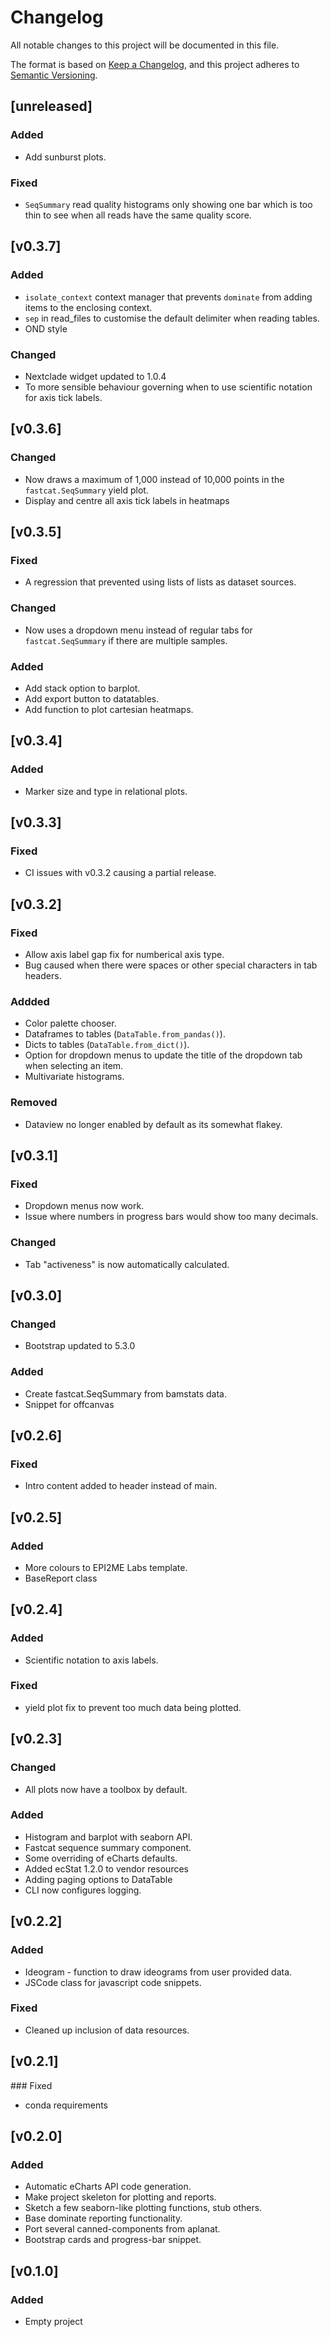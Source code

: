 # Changelog
All notable changes to this project will be documented in this file.

The format is based on [Keep a Changelog](https://keepachangelog.com/en/1.0.0/),
and this project adheres to [Semantic Versioning](https://semver.org/spec/v2.0.0.html).

## [unreleased]
### Added
- Add sunburst plots.
### Fixed
- `SeqSummary` read quality histograms only showing one bar which is too thin to see when all reads have the same quality score.

## [v0.3.7]
### Added
- `isolate_context` context manager that prevents `dominate` from adding items to the enclosing context.
- `sep` in read_files to customise the default delimiter when reading tables.
- OND style
### Changed
- Nextclade widget updated to 1.0.4
- To more sensible behaviour governing when to use scientific notation for axis tick labels.

## [v0.3.6]
### Changed
- Now draws a maximum of 1,000 instead of 10,000 points in the `fastcat.SeqSummary` yield plot.
- Display and centre all axis tick labels in heatmaps

## [v0.3.5]
### Fixed
- A regression that prevented using lists of lists as dataset sources.
### Changed
- Now uses a dropdown menu instead of regular tabs for `fastcat.SeqSummary` if there are multiple samples.
### Added
- Add stack option to barplot.
- Add export button to datatables.
- Add function to plot cartesian heatmaps.

## [v0.3.4]
### Added
- Marker size and type in relational plots.

## [v0.3.3]
### Fixed
- CI issues with v0.3.2 causing a partial release.

## [v0.3.2]
### Fixed
- Allow axis label gap fix for numberical axis type.
- Bug caused when there were spaces or other special characters in tab headers.
### Addded
- Color palette chooser.
- Dataframes to tables (`DataTable.from_pandas()`).
- Dicts to tables (`DataTable.from_dict()`).
- Option for dropdown menus to update the title of the dropdown tab when selecting an item.
- Multivariate histograms.
### Removed
- Dataview no longer enabled by default as its somewhat flakey.

## [v0.3.1]
### Fixed
- Dropdown menus now work.
- Issue where numbers in progress bars would show too many decimals.

### Changed
- Tab "activeness" is now automatically calculated.

## [v0.3.0]
### Changed
- Bootstrap updated to 5.3.0
### Added
- Create fastcat.SeqSummary from bamstats data.
- Snippet for offcanvas

## [v0.2.6]
### Fixed
- Intro content added to header instead of main.

## [v0.2.5]
### Added
- More colours to EPI2ME Labs template.
- BaseReport class

## [v0.2.4]
### Added
- Scientific notation to axis labels.
### Fixed
- yield plot fix to prevent too much data being plotted.

## [v0.2.3]
### Changed
- All plots now have a toolbox by default.
### Added
- Histogram and barplot with seaborn API.
- Fastcat sequence summary component.
- Some overriding of eCharts defaults.
- Added ecStat 1.2.0 to vendor resources
- Adding paging options to DataTable
- CLI now configures logging.

## [v0.2.2]
### Added
- Ideogram - function to draw ideograms from user provided data.
- JSCode class for javascript code snippets.
### Fixed
- Cleaned up inclusion of data resources.

## [v0.2.1]
### Fixed
- conda requirements

## [v0.2.0]
### Added
- Automatic eCharts API code generation.
- Make project skeleton for plotting and reports.
- Sketch a few seaborn-like plotting functions, stub others.
- Base dominate reporting functionality.
- Port several canned-components from aplanat.
- Bootstrap cards and progress-bar snippet.

## [v0.1.0]
### Added
- Empty project
